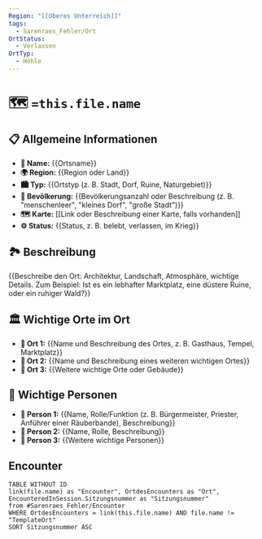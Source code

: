 ```yaml
---
Region: "[[Oberes Unterreich]]"
tags:
  - Sarenraes_Fehler/Ort
OrtStatus:
  - Verlassen
OrtTyp:
  - Höhle
---
```

# 🗺️ `=this.file.name`
## 📋 Allgemeine Informationen 
- **📍 Name:** {{Ortsname}} 
- **🌍 Region:** {{Region oder Land}} 
- **🏙️ Typ:** {{Ortstyp (z. B. Stadt, Dorf, Ruine, Naturgebiet)}} 
- **👥 Bevölkerung:** {{Bevölkerungsanzahl oder Beschreibung (z. B. "menschenleer", "kleines Dorf", "große Stadt")}} 
- **🗺️ Karte:** [[Link oder Beschreibung einer Karte, falls vorhanden]] 
- **⚙️ Status:** {{Status, z. B. belebt, verlassen, im Krieg}}

## 🏞️ Beschreibung 
{{Beschreibe den Ort: Architektur, Landschaft, Atmosphäre, wichtige Details. Zum Beispiel: Ist es ein lebhafter Marktplatz, eine düstere Ruine, oder ein ruhiger Wald?}}


## 🏛️ Wichtige Orte im Ort 
- **📌 Ort 1:** {{Name und Beschreibung des Ortes, z. B. Gasthaus, Tempel, Marktplatz}} 
- **📌 Ort 2:** {{Name und Beschreibung eines weiteren wichtigen Ortes}} 
- **📌 Ort 3:** {{Weitere wichtige Orte oder Gebäude}}

## 🤝 Wichtige Personen 
- **👤 Person 1:** {{Name, Rolle/Funktion (z. B. Bürgermeister, Priester, Anführer einer Räuberbande), Beschreibung}} 
- **👤 Person 2:** {{Name, Rolle, Beschreibung}} 
- **👤 Person 3:** {{Weitere wichtige Personen}}



## Encounter
```dataview
TABLE WITHOUT ID 
link(file.name) as "Encounter", OrtdesEncounters as "Ort", EncounteredInSession.Sitzungsnummer as "Sitzungsnummer"
from #Sarenraes_Fehler/Encounter  
WHERE OrtdesEncounters = link(this.file.name) AND file.name != "TemplateOrt"
SORT Sitzungsnummer ASC
```


